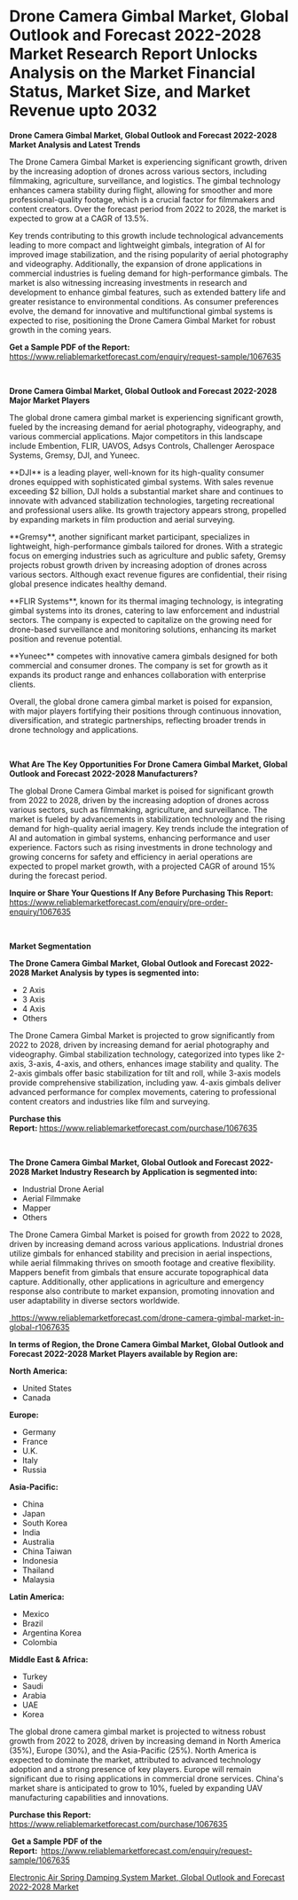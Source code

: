 <p><h1>Drone Camera Gimbal Market, Global Outlook and Forecast 2022-2028 Market Research Report Unlocks Analysis on the Market Financial Status, Market Size, and Market Revenue upto 2032</h1></p><p><strong>Drone Camera Gimbal Market, Global Outlook and Forecast 2022-2028 Market Analysis and Latest Trends</strong></p>
<p><p>The Drone Camera Gimbal Market is experiencing significant growth, driven by the increasing adoption of drones across various sectors, including filmmaking, agriculture, surveillance, and logistics. The gimbal technology enhances camera stability during flight, allowing for smoother and more professional-quality footage, which is a crucial factor for filmmakers and content creators. Over the forecast period from 2022 to 2028, the market is expected to grow at a CAGR of 13.5%. </p><p>Key trends contributing to this growth include technological advancements leading to more compact and lightweight gimbals, integration of AI for improved image stabilization, and the rising popularity of aerial photography and videography. Additionally, the expansion of drone applications in commercial industries is fueling demand for high-performance gimbals. The market is also witnessing increasing investments in research and development to enhance gimbal features, such as extended battery life and greater resistance to environmental conditions. As consumer preferences evolve, the demand for innovative and multifunctional gimbal systems is expected to rise, positioning the Drone Camera Gimbal Market for robust growth in the coming years.</p></p>
<p><strong>Get a Sample PDF of the Report:&nbsp;</strong> <a href="https://www.reliablemarketforecast.com/enquiry/request-sample/1067635?utm_campaign=3076&utm_medium=2&utm_source=Github&utm_content=ia&utm_term=21032025&utm_id=drone-camera-gimbal-market-global-outlook-and-forecast-2022-2028">https://www.reliablemarketforecast.com/enquiry/request-sample/1067635</a></p>
<p>&nbsp;</p>
<p><strong>Drone Camera Gimbal Market, Global Outlook and Forecast 2022-2028 Major Market Players</strong></p>
<p><p>The global drone camera gimbal market is experiencing significant growth, fueled by the increasing demand for aerial photography, videography, and various commercial applications. Major competitors in this landscape include Embention, FLIR, UAVOS, Adsys Controls, Challenger Aerospace Systems, Gremsy, DJI, and Yuneec.</p><p>**DJI** is a leading player, well-known for its high-quality consumer drones equipped with sophisticated gimbal systems. With sales revenue exceeding $2 billion, DJI holds a substantial market share and continues to innovate with advanced stabilization technologies, targeting recreational and professional users alike. Its growth trajectory appears strong, propelled by expanding markets in film production and aerial surveying.</p><p>**Gremsy**, another significant market participant, specializes in lightweight, high-performance gimbals tailored for drones. With a strategic focus on emerging industries such as agriculture and public safety, Gremsy projects robust growth driven by increasing adoption of drones across various sectors. Although exact revenue figures are confidential, their rising global presence indicates healthy demand.</p><p>**FLIR Systems**, known for its thermal imaging technology, is integrating gimbal systems into its drones, catering to law enforcement and industrial sectors. The company is expected to capitalize on the growing need for drone-based surveillance and monitoring solutions, enhancing its market position and revenue potential.</p><p>**Yuneec** competes with innovative camera gimbals designed for both commercial and consumer drones. The company is set for growth as it expands its product range and enhances collaboration with enterprise clients.</p><p>Overall, the global drone camera gimbal market is poised for expansion, with major players fortifying their positions through continuous innovation, diversification, and strategic partnerships, reflecting broader trends in drone technology and applications.</p></p>
<p>&nbsp;</p>
<p><strong>What Are The Key Opportunities For Drone Camera Gimbal Market, Global Outlook and Forecast 2022-2028 Manufacturers?</strong></p>
<p><p>The global Drone Camera Gimbal market is poised for significant growth from 2022 to 2028, driven by the increasing adoption of drones across various sectors, such as filmmaking, agriculture, and surveillance. The market is fueled by advancements in stabilization technology and the rising demand for high-quality aerial imagery. Key trends include the integration of AI and automation in gimbal systems, enhancing performance and user experience. Factors such as rising investments in drone technology and growing concerns for safety and efficiency in aerial operations are expected to propel market growth, with a projected CAGR of around 15% during the forecast period.</p></p>
<p><strong>Inquire or Share Your Questions If Any Before Purchasing This Report:</strong> <a href="https://www.reliablemarketforecast.com/enquiry/pre-order-enquiry/1067635?utm_campaign=3076&utm_medium=2&utm_source=Github&utm_content=ia&utm_term=21032025&utm_id=drone-camera-gimbal-market-global-outlook-and-forecast-2022-2028">https://www.reliablemarketforecast.com/enquiry/pre-order-enquiry/1067635</a></p>
<p>&nbsp;</p>
<p><strong>Market Segmentation</strong></p>
<p><strong>The Drone Camera Gimbal Market, Global Outlook and Forecast 2022-2028 Market Analysis by types is segmented into:</strong></p>
<p><ul><li>2 Axis</li><li>3 Axis</li><li>4 Axis</li><li>Others</li></ul></p>
<p><p>The Drone Camera Gimbal Market is projected to grow significantly from 2022 to 2028, driven by increasing demand for aerial photography and videography. Gimbal stabilization technology, categorized into types like 2-axis, 3-axis, 4-axis, and others, enhances image stability and quality. The 2-axis gimbals offer basic stabilization for tilt and roll, while 3-axis models provide comprehensive stabilization, including yaw. 4-axis gimbals deliver advanced performance for complex movements, catering to professional content creators and industries like film and surveying.</p></p>
<p><strong>Purchase this Report:&nbsp;</strong><a href="https://www.reliablemarketforecast.com/purchase/1067635?utm_campaign=3076&utm_medium=2&utm_source=Github&utm_content=ia&utm_term=21032025&utm_id=drone-camera-gimbal-market-global-outlook-and-forecast-2022-2028">https://www.reliablemarketforecast.com/purchase/1067635</a></p>
<p>&nbsp;</p>
<p><strong>The Drone Camera Gimbal Market, Global Outlook and Forecast 2022-2028 Market Industry Research by Application is segmented into:</strong></p>
<p><ul><li>Industrial Drone Aerial</li><li>Aerial Filmmake</li><li>Mapper</li><li>Others</li></ul></p>
<p><p>The Drone Camera Gimbal Market is poised for growth from 2022 to 2028, driven by increasing demand across various applications. Industrial drones utilize gimbals for enhanced stability and precision in aerial inspections, while aerial filmmaking thrives on smooth footage and creative flexibility. Mappers benefit from gimbals that ensure accurate topographical data capture. Additionally, other applications in agriculture and emergency response also contribute to market expansion, promoting innovation and user adaptability in diverse sectors worldwide.</p></p>
<p><a href="https://www.reliablemarketforecast.com/drone-camera-gimbal-market-in-global-r1067635?utm_campaign=3076&utm_medium=2&utm_source=Github&utm_content=ia&utm_term=21032025&utm_id=drone-camera-gimbal-market-global-outlook-and-forecast-2022-2028">&nbsp;https://www.reliablemarketforecast.com/drone-camera-gimbal-market-in-global-r1067635</a></p>
<p><strong>In terms of Region, the Drone Camera Gimbal Market, Global Outlook and Forecast 2022-2028 Market Players available by Region are:</strong></p>
<p>
    <p> <strong> North America: </strong>
        <ul>
            <li>United States</li>
            <li>Canada</li>
        </ul>
        </p> 
    <p> <strong> Europe: </strong>
        <ul>
            <li>Germany</li>
            <li>France</li>
            <li>U.K.</li>
            <li>Italy</li>
            <li>Russia</li>
        </ul>
        </p> 
    <p> <strong> Asia-Pacific: </strong>
        <ul>
            <li>China</li>
            <li>Japan</li>
            <li>South Korea</li>
            <li>India</li>
            <li>Australia</li>
            <li>China Taiwan</li>
            <li>Indonesia</li>
            <li>Thailand</li>
            <li>Malaysia</li>
        </ul>
        </p> 
    <p> <strong> Latin America: </strong>
        <ul>
            <li>Mexico</li>
            <li>Brazil</li>
            <li>Argentina Korea</li>
            <li>Colombia</li>
        </ul>
        </p> 
    <p> <strong> Middle East & Africa: </strong>
        <ul>
            <li>Turkey</li>
            <li>Saudi</li>
            <li>Arabia</li>
            <li>UAE</li>
            <li>Korea</li>
        </ul>
    </p>
    </p>
<p><p>The global drone camera gimbal market is projected to witness robust growth from 2022 to 2028, driven by increasing demand in North America (35%), Europe (30%), and the Asia-Pacific (25%). North America is expected to dominate the market, attributed to advanced technology adoption and a strong presence of key players. Europe will remain significant due to rising applications in commercial drone services. China's market share is anticipated to grow to 10%, fueled by expanding UAV manufacturing capabilities and innovations.</p></p>
<p><strong>Purchase this Report: </strong><a href="https://www.reliablemarketforecast.com/purchase/1067635?utm_campaign=3076&utm_medium=2&utm_source=Github&utm_content=ia&utm_term=21032025&utm_id=drone-camera-gimbal-market-global-outlook-and-forecast-2022-2028">https://www.reliablemarketforecast.com/purchase/1067635</a></p>
<p>&nbsp;<strong>Get a Sample PDF of the Report:&nbsp;&nbsp;</strong><a href="https://www.reliablemarketforecast.com/enquiry/request-sample/1067635?utm_campaign=3076&utm_medium=2&utm_source=Github&utm_content=ia&utm_term=21032025&utm_id=drone-camera-gimbal-market-global-outlook-and-forecast-2022-2028">https://www.reliablemarketforecast.com/enquiry/request-sample/1067635</a></p>
<p><strong></strong></p>
<p><p><a href="https://github.com/donnettaletizia/Market-Research-Report-List-1/blob/main/electronic-air-spring-damping-system-market-global-outlook-and-forecast-2022-2028-market.md?utm_campaign=3076&utm_medium=2&utm_source=Github&utm_content=ia&utm_term=21032025&utm_id=drone-camera-gimbal-market-global-outlook-and-forecast-2022-2028">Electronic Air Spring Damping System Market, Global Outlook and Forecast 2022-2028 Market</a></p></p>